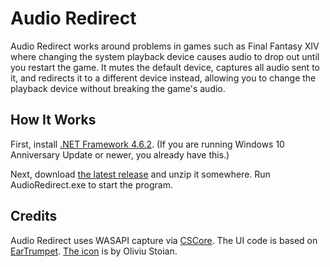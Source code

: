 # Audio Redirect

Audio Redirect works around problems in games such as Final Fantasy XIV where
changing the system playback device causes audio to drop out until you restart
the game. It mutes the default device, captures all audio sent to it, and
redirects it to a different device instead, allowing you to change the playback
device without breaking the game's audio.

## How It Works
First, install [.NET Framework 4.6.2](https://www.microsoft.com/en-us/download/details.aspx?id=53344).
(If you are running Windows 10 Anniversary Update or newer, you already have this.)

Next, download [the latest release](https://github.com/ChaosinaCan/AudioPipe/releases/latest)
and unzip it somewhere. Run AudioRedirect.exe to start the program.

## Credits
Audio Redirect uses WASAPI capture via [CSCore](https://github.com/filoe/cscore).
The UI code is based on [EarTrumpet](https://github.com/File-New-Project/EarTrumpet).
[The icon](https://thenounproject.com/term/audio-to-audio/914488/) is by Oliviu Stoian.
